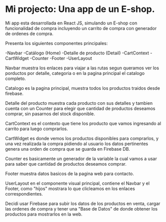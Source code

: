 # Mi projecto: Una app de un E-shop.

Mi app esta desarrollada en React JS, simulando un E-shop con funcionalidad de compra incluyendo un carrito de compra con generador de ordenes de compra.

Presenta los siguientes componentes principales:

-Navbar
-Catálogo (Home)
-Detalle de producto (Detail)
-CartContext 
-CartWidget
-Counter
-Footer
-UserLayout


Navbar muestra los enlaces para viajar a las rutas segun queramos ver los porductos por detalle, categoria o en la pagina principal el catalogo completo.

Catalogo es la pagina principal, muestra todos los productos traidos desde firebase.

Detalle del producto muestra cada producto con sus detalles y tambien cuenta con un Counter para elegir que cantidad de productos deseamos comprar, sin pasarnos del stock disponible.

CartContext es el contexto que tiene los producto que vamos ingresando al carrito para luego comprarlos.

CartWidget es donde vemos los productos disponibles para comprarlos, y una vez realizada la compra pidiendo al usuario los datos pertinentes genera una orden de compra que se guarda en Firebase DB.

Counter es basicamente un generador de la variable la cual vamos a usar para saber que cantidad de productos deseamos comprar.

Footer muestra datos basicos de la pagina web para contacto.

UserLayout en el componente visual principal, contiene el Navbar y el Footer, como "hijos" mostrara lo que clicleamos en los enlaces correspondientes.

Decidi usar Firebase para subir los datos de los productos en venta, cargar las ordenes de compra y tener una "Base de Datos" de donde obtener los productos para mostrarlos en la web.